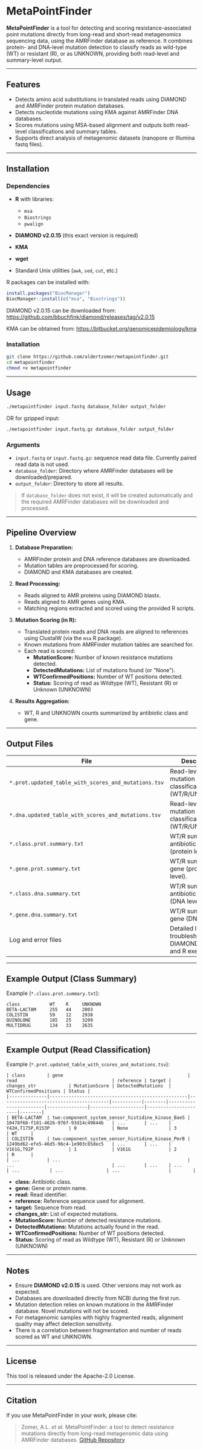 # MetaPointFinder

**MetaPointFinder** is a tool for detecting and scoring resistance-associated point mutations directly from long-read and short-read metagenomics sequencing data, using the AMRFinder database as reference. It combines protein- and DNA-level mutation detection to classify reads as wild-type (WT) or resistant (R), or as UNKNOWN, providing both read-level and summary-level output.

---

## Features

- Detects amino acid substitutions in translated reads using DIAMOND and AMRFinder protein mutation databases.
- Detects nucleotide mutations using KMA against AMRFinder DNA databases.
- Scores mutations using MSA-based alignment and outputs both read-level classifications and summary tables.
- Supports direct analysis of metagenomic datasets (nanopore or Illumina fastq files).

---

## Installation

### Dependencies

- **R** with libraries:
  - `msa`
  - `Biostrings`
  - `pwalign`


- **DIAMOND v2.0.15** (this exact version is required)
- **KMA**
- **wget**
- Standard Unix utilities (`awk`, `sed`, `cut`, etc.)

R packages can be installed with:

```r
install.packages("BiocManager")
BiocManager::install(c("msa", "Biostrings"))
```

DIAMOND v2.0.15 can be downloaded from:
https://github.com/bbuchfink/diamond/releases/tag/v2.0.15

KMA can be obtained from:
https://bitbucket.org/genomicepidemiology/kma

### Installation

```bash
git clone https://github.com/aldertzomer/metapointfinder.git
cd metapointfinder
chmod +x metapointfinder
```

---

## Usage

```bash
./metapointfinder input.fastq database_folder output_folder
```

OR for gzipped input:

```bash
./metapointfinder input.fastq.gz database_folder output_folder
```

### Arguments

- `input.fastq` or `input.fastq.gz`: sequence read data file. Currently paired read data is not used.
- `database_folder`: Directory where AMRFinder databases will be downloaded/prepared.
- `output_folder`: Directory to store all results.

> If `database_folder` does not exist, it will be created automatically and the required AMRFinder databases will be downloaded and processed.

---

## Pipeline Overview

1. **Database Preparation:**
   - AMRFinder protein and DNA reference databases are downloaded.
   - Mutation tables are preprocessed for scoring.
   - DIAMOND and KMA databases are created.

2. **Read Processing:**
   - Reads aligned to AMR proteins using DIAMOND blastx.
   - Reads aligned to AMR genes using KMA.
   - Matching regions extracted and scored using the provided R scripts.

3. **Mutation Scoring (in R):**
   - Translated protein reads and DNA reads are aligned to references using ClustalW (via the `msa` R package).
   - Known mutations from AMRFinder mutation tables are searched for.
   - Each read is scored:
     - **MutationScore:** Number of known resistance mutations detected.
     - **DetectedMutations:** List of mutations found (or "None").
     - **WTConfirmedPositions:** Number of WT positions detected.
     - **Status:** Scoring of read as Wildtype (WT), Resistant (R) or Unknown (UNKNOWN)
     
4. **Results Aggregation:**
   - WT, R and UNKNOWN counts summarized by antibiotic class and gene.

---

## Output Files

| File                                               | Description                                                     |
|----------------------------------------------------|-----------------------------------------------------------------|
| `*.prot.updated_table_with_scores_and_mutations.tsv` | Read-level protein mutation classification (WT/R/UNKNOWN).    |
| `*.dna.updated_table_with_scores_and_mutations.tsv`  | Read-level DNA mutation classification (WT/R/UNKNOWN).        |
| `*.class.prot.summary.txt`                           | WT/R summary per antibiotic class (protein level).              |
| `*.gene.prot.summary.txt`                            | WT/R summary per gene (protein level).                          |
| `*.class.dna.summary.txt`                            | WT/R summary per antibiotic class (DNA level).                  |
| `*.gene.dna.summary.txt`                             | WT/R summary per gene (DNA level).                              |
| Log and error files                                  | Detailed logs for troubleshooting DIAMOND, KMA, and R execution.|

---

## Example Output (Class Summary)

Example (`*.class.prot.summary.txt`):

```
class           WT    R     UNKNOWN
BETA-LACTAM     255   44    2003
COLISTIN        59    12    2938
QUINOLONE       185   25    3209
MULTIDRUG       134   33    2635
```

---

## Example Output (Read Classification)

Example (`*.prot.updated_table_with_scores_and_mutations.tsv`):

```
| class        | gene                                              | read                                   | reference | target | changes_str            | MutationScore | DetectedMutations  | WTConfirmedPositions | Status |
|--------------|---------------------------------------------------|----------------------------------------|-----------|--------|------------------------|---------------|--------------------|----------------------|--------|
| BETA-LACTAM  | two-component_system_sensor_histidine_kinase_BaeS | 10478f68-f181-4626-976f-93d14c49844b   | ...       | ...    | Y42H,T175P,R153P       | 0             | None               | 3                    | WT     |
| COLISTIN     | two-component_system_sensor_histidine_kinase_PmrB | 1249bd62-efe5-46d5-96c4-1e903c85dec5   | ...       | ...    | V161G,T92P             | 1             | V161G              | 2                    | R      |
| ...          | ...                                               | ...                                    | ...       | ...    | ...                    | ...           | ...                | ...                  |        |

```

- **class:** Antibiotic class.
- **gene:** Gene or protein name.
- **read:** Read identifier.
- **reference:** Reference sequence used for alignment.
- **target:** Sequence from read.
- **changes_str:** List of expected mutations.
- **MutationScore:** Number of detected resistance mutations.
- **DetectedMutations:** Mutations actually found in the read.
- **WTConfirmedPositions:** Number of WT positions detected.
- **Status:** Scoring of read as Wildtype (WT), Resistant (R) or Unknown (UNKNOWN)

---

## Notes

- Ensure **DIAMOND v2.0.15** is used. Other versions may not work as expected.
- Databases are downloaded directly from NCBI during the first run.
- Mutation detection relies on known mutations in the AMRFinder database. Novel mutations will not be scored.
- For metagenomic samples with highly fragmented reads, alignment quality may affect detection sensitivity. 
- There is a correlation between fragmentation and number of reads scored as WT and UNKNOWN.

---

## License

This tool is released under the Apache-2.0 License.

---

## Citation

If you use MetaPointFinder in your work, please cite:

> Zomer, A.L. *et al.* MetaPointFinder: a tool to detect resistance mutations directly from long-read metagenomic data using AMRFinder databases. [GitHub Repository](https://github.com/aldertzomer/metapointfinder)
